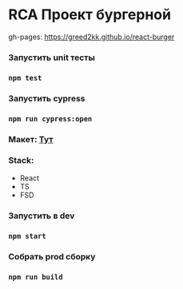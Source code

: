 # RCA Проект бургерной

gh-pages: https://greed2kk.github.io/react-burger

### Запустить unit тесты
### `npm test` 

### Запустить cypress
### `npm run cypress:open`

### Макет: [Тут](https://www.figma.com/design/zFGN2O5xktHl9VmoOieq5E/React-_-%D0%9F%D1%80%D0%BE%D0%B5%D0%BA%D1%82%D0%BD%D1%8B%D0%B5-%D0%B7%D0%B0%D0%B4%D0%B0%D1%87%D0%B8_external_link?node-id=0-1&node-type=canvas&t=p6h2zSrejuYbSTSE-0)

### Stack:

- React
- TS
- FSD

### Запустить в dev

### `npm start`

### Собрать prod сборку

### `npm run build`
